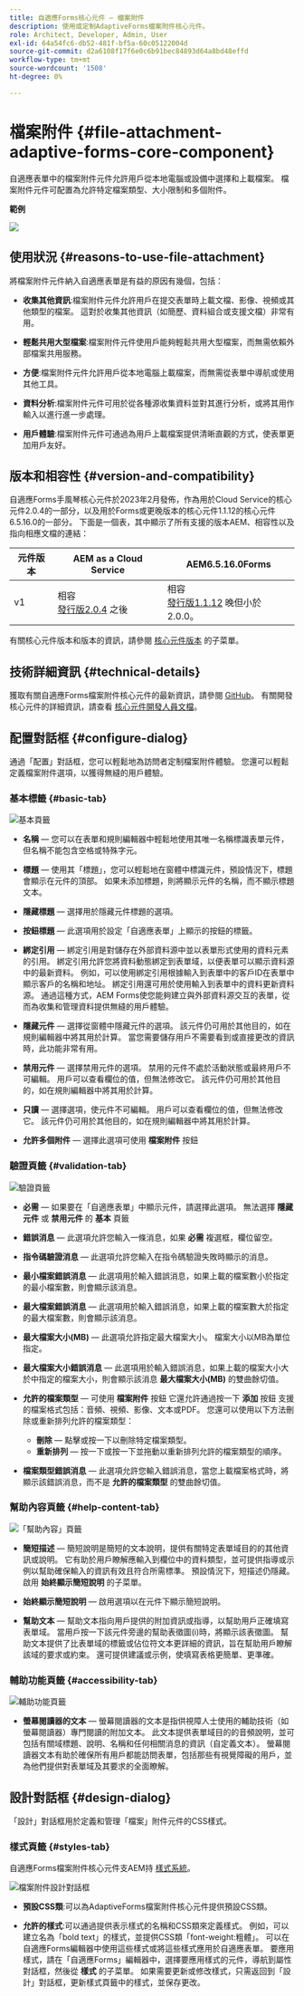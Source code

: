 ```yaml
---
title: 自適應Forms核心元件 — 檔案附件
description: 使用或定制AdaptiveForms檔案附件核心元件。
role: Architect, Developer, Admin, User
exl-id: 64a54fc6-db52-481f-bf5a-60c05122004d
source-git-commit: d2a6108f17f6e0c6b91bec84893d64a8bd48effd
workflow-type: tm+mt
source-wordcount: '1508'
ht-degree: 0%

---
```


# 檔案附件 {#file-attachment-adaptive-forms-core-component}

自適應表單中的檔案附件元件允許用戶從本地電腦或設備中選擇和上載檔案。 檔案附件元件可配置為允許特定檔案類型、大小限制和多個附件。

**範例**

![](/help/adaptive-forms/assets/upload-image.png)


## 使用狀況 {#reasons-to-use-file-attachment}

將檔案附件元件納入自適應表單是有益的原因有幾個，包括：

* **收集其他資訊**:檔案附件元件允許用戶在提交表單時上載文檔、影像、視頻或其他類型的檔案。 這對於收集其他資訊（如簡歷、資料組合或支援文檔）非常有用。

* **輕鬆共用大型檔案**:檔案附件元件使用戶能夠輕鬆共用大型檔案，而無需依賴外部檔案共用服務。

* **方便**:檔案附件元件允許用戶從本地電腦上載檔案，而無需從表單中導航或使用其他工具。

* **資料分析**:檔案附件元件可用於從各種源收集資料並對其進行分析，或將其用作輸入以進行進一步處理。

* **用戶體驗**:檔案附件元件可通過為用戶上載檔案提供清晰直觀的方式，使表單更加用戶友好。

## 版本和相容性 {#version-and-compatibility}

自適應Forms手風琴核心元件於2023年2月發佈，作為用於Cloud Service的核心元件2.0.4的一部分，以及用於Forms或更晚版本的核心元件1.1.12的核心元件6.5.16.0的一部分。 下面是一個表，其中顯示了所有支援的版本AEM、相容性以及指向相應文檔的連結：

| 元件版本 | AEM as a Cloud Service  | AEM6.5.16.0Forms |
|---|---|---|
| v1 | 相容<br>[發行版2.0.4](/help/adaptive-forms/version.md) 之後 | 相容<br>[發行版1.1.12](/help/adaptive-forms/version.md) 晚但小於2.0.0。 |

有關核心元件版本和版本的資訊，請參閱 [核心元件版本](/help/adaptive-forms/version.md) 的子菜單。

<!-- ## Sample Component Output {#sample-component-output}

To experience the Accordion Component as well as see examples of its configuration options as well as HTML and JSON output, visit the [Component Library](https://adobe.com/go/aem_cmp_library_accordion). -->

## 技術詳細資訊 {#technical-details}

獲取有關自適應Forms檔案附件核心元件的最新資訊，請參閱 [GitHub](https://github.com/adobe/aem-core-forms-components/tree/master/ui.af.apps/src/main/content/jcr_root/apps/core/fd/components/form/fileinput/v1/fileinput)。 有關開發核心元件的詳細資訊，請查看 [核心元件開發人員文檔](/help/developing/overview.md)。

## 配置對話框 {#configure-dialog}

通過「配置」對話框，您可以輕鬆地為訪問者定制檔案附件體驗。 您還可以輕鬆定義檔案附件選項，以獲得無縫的用戶體驗。

### 基本標籤 {#basic-tab}

![基本頁籤](/help/adaptive-forms/assets/fileattachement_basictab.png)

* **名稱**  — 您可以在表單和規則編輯器中輕鬆地使用其唯一名稱標識表單元件，但名稱不能包含空格或特殊字元。

* **標題**  — 使用其「標題」，您可以輕鬆地在窗體中標識元件，預設情況下，標題會顯示在元件的頂部。 如果未添加標題，則將顯示元件的名稱，而不顯示標題文本。

* **隱藏標題**  — 選擇用於隱藏元件標題的選項。

* **按鈕標題**  — 此選項用於設定「自適應表單」上顯示的按鈕的標籤。

* **綁定引用**  — 綁定引用是對儲存在外部資料源中並以表單形式使用的資料元素的引用。 綁定引用允許您將資料動態綁定到表單域，以便表單可以顯示資料源中的最新資料。 例如，可以使用綁定引用根據輸入到表單中的客戶ID在表單中顯示客戶的名稱和地址。 綁定引用還可用於使用輸入到表單中的資料更新資料源。 通過這種方式，AEM Forms使您能夠建立與外部資料源交互的表單，從而為收集和管理資料提供無縫的用戶體驗。
* **隱藏元件**  — 選擇從窗體中隱藏元件的選項。 該元件仍可用於其他目的，如在規則編輯器中將其用於計算。 當您需要儲存用戶不需要看到或直接更改的資訊時，此功能非常有用。
* **禁用元件**  — 選擇禁用元件的選項。 禁用的元件不處於活動狀態或最終用戶不可編輯。 用戶可以查看欄位的值，但無法修改它。 該元件仍可用於其他目的，如在規則編輯器中將其用於計算。
* **只讀**  — 選擇選項，使元件不可編輯。 用戶可以查看欄位的值，但無法修改它。 該元件仍可用於其他目的，如在規則編輯器中將其用於計算。
* **允許多個附件**  — 選擇此選項可使用 **檔案附件** 按鈕

### 驗證頁籤 {#validation-tab}

![驗證頁籤](/help/adaptive-forms/assets/fileattachment_validationtab.png)

* **必需**  — 如果要在「自適應表單」中顯示元件，請選擇此選項。 無法選擇 **隱藏元件** 或 **禁用元件**  的 **基本** 頁籤

* **錯誤消息**  — 此選項允許您輸入一條消息，如果 **必需** 複選框，欄位留空。

* **指令碼驗證消息**  — 此選項允許您輸入在指令碼驗證失敗時顯示的消息。

* **最小檔案錯誤消息**  — 此選項用於輸入錯誤消息，如果上載的檔案數小於指定的最小檔案數，則會顯示該消息。

* **最大檔案錯誤消息**  — 此選項用於輸入錯誤消息，如果上載的檔案數大於指定的最大檔案數，則會顯示該消息。

* **最大檔案大小(MB)**  — 此選項允許指定最大檔案大小。 檔案大小以MB為單位指定。

* **最大檔案大小錯誤消息**  — 此選項用於輸入錯誤消息，如果上載的檔案大小大於中指定的檔案大小，則會顯示該消息 **最大檔案大小(MB)** 的雙曲餘切值。

* **允許的檔案類型**  — 可使用 **檔案附件** 按鈕 它還允許通過按一下 **添加** 按鈕 支援的檔案格式包括：音頻、視頻、影像、文本或PDF。 您還可以使用以下方法刪除或重新排列允許的檔案類型：
   * **刪除**  — 點擊或按一下以刪除特定檔案類型。
   * **重新排列**  — 按一下或按一下並拖動以重新排列允許的檔案類型的順序。

* **檔案類型錯誤消息**  — 此選項允許您輸入錯誤消息，當您上載檔案格式時，將顯示該錯誤消息，而不是 **允許的檔案類型** 的雙曲餘切值。

### 幫助內容頁籤 {#help-content-tab}

![「幫助內容」頁籤](/help/adaptive-forms/assets/fileattachement_helpcontenttab.png)

* **簡短描述**  — 簡短說明是簡短的文本說明，提供有關特定表單域目的的其他資訊或說明。 它有助於用戶瞭解應輸入到欄位中的資料類型，並可提供指導或示例以幫助確保輸入的資訊有效且符合所需標準。 預設情況下，短描述仍隱藏。 啟用 **始終顯示簡短說明** 的子菜單。

* **始終顯示簡短說明**  — 啟用選項以在元件下顯示簡短說明。

* **幫助文本**  — 幫助文本指向用戶提供的附加資訊或指導，以幫助用戶正確填寫表單域。 當用戶按一下該元件旁邊的幫助表徵圖(i)時，將顯示該表徵圖。 幫助文本提供了比表單域的標籤或佔位符文本更詳細的資訊，旨在幫助用戶瞭解該域的要求或約束。 還可提供建議或示例，使填寫表格更簡單、更準確。

### 輔助功能頁籤 {#accessibility-tab}


![輔助功能頁籤](/help/adaptive-forms/assets/fileattachement_accessibilitytab.png)

* **螢幕閱讀器的文本**  — 螢幕閱讀器的文本是指供視障人士使用的輔助技術（如螢幕閱讀器）專門閱讀的附加文本。 此文本提供表單域目的的音頻說明，並可包括有關域標題、說明、名稱和任何相關消息的資訊（自定義文本）。 螢幕閱讀器文本有助於確保所有用戶都能訪問表單，包括那些有視覺障礙的用戶，並為他們提供對表單域及其要求的全面瞭解。


## 設計對話框 {#design-dialog}

「設計」對話框用於定義和管理「檔案」附件元件的CSS樣式。

### 樣式頁籤 {#styles-tab}

自適應Forms檔案附件核心元件支AEM持 [樣式系統](/help/get-started/authoring.md#component-styling)。

![檔案附件設計對話框](/help/adaptive-forms/assets/fileattachment_designdialog.png)

* **預設CSS類**:可以為AdaptiveForms檔案附件核心元件提供預設CSS類。

* **允許的樣式**:可以通過提供表示樣式的名稱和CSS類來定義樣式。 例如，可以建立名為「bold text」的樣式，並提供CSS類「font-weight:粗體」。 可以在自適應Forms編輯器中使用這些樣式或將這些樣式應用於自適應表單。 要應用樣式，請在「自適應Forms」編輯器中，選擇要應用樣式的元件，導航到屬性對話框，然後從 **樣式** 的子菜單。 如果需要更新或修改樣式，只需返回到「設計」對話框，更新樣式頁籤中的樣式，並保存更改。
